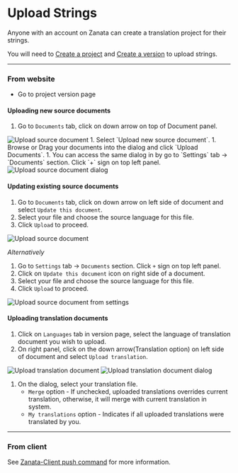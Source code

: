# Upload Strings

Anyone with an account on Zanata can create a translation project for their strings. 

You will need to [Create a project](projects/create-project) and [Create a version](versions/create-version) to upload strings.

------------

### From website

* Go to project version page

#### Uploading new source documents

1. Go to `Documents` tab, click on down arrow on top of Document panel.
<img alt="Upload source document" src="images/upload-new-source-doc.png" />
1. Select `Upload new source document`.
1. Browse or Drag your documents into the dialog and click `Upload Documents`.
1. You can access the same dialog in by go to `Settings` tab -> `Documents` section. Click `+` sign on top left panel.
<img alt="Upload source document dialog" src="images/upload-source-doc-dialog.png" />
<br/>

#### Updating existing source documents

1. Go to `Documents` tab, click on down arrow on left side of document and select `Update this document`.
1. Select your file and choose the source language for this file.
1. Click `Upload` to proceed.

<img alt="Upload source document" src="images/upload-source-doc.png" />

*Alternatively*

1. Go to `Settings` tab -> `Documents` section. Click `+` sign on top left panel.
1. Click on `Update this document` icon on right side of a document.
1. Select your file and choose the source language for this file.
1. Click `Upload` to proceed.

<img alt="Upload source document from settings" src="images/upload-source-doc-from-settings.png" />

 
#### Uploading translation documents

1. Click on `Languages` tab in version page, select the language of translation document you wish to upload.
1. On right panel, click on the down arrow(Translation option) on left side of document and select `Upload translation`.

<img alt="Upload translation document" src="images/upload-translation-doc.png" />


<img alt="Upload translation document dialog" src="images/upload-translation-doc-dialog.png" />

1. On the dialog, select your translation file. 
    - `Merge` option - If unchecked, uploaded translations overrides current translation, otherwise, it will merge with current translation in system.
    - `My translations` option - Indicates if all uploaded translations were translated by you.

------------

### From client

See [Zanata-Client push command](http://zanata-client.readthedocs.org/en/latest/commands/push/) for more information.
